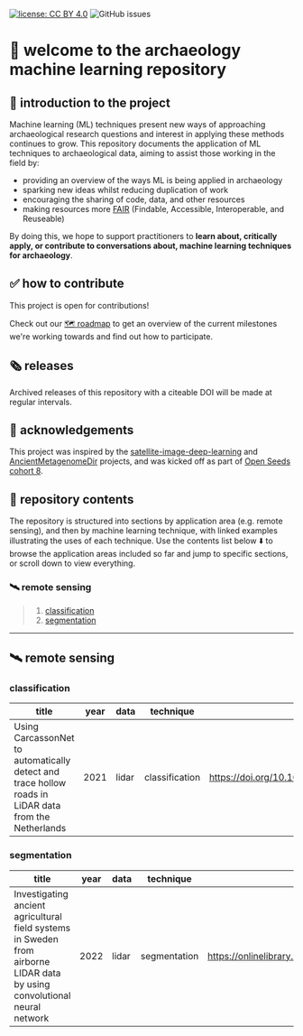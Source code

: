 [![license: CC BY 4.0](https://img.shields.io/badge/license-CC_BY_4.0-lightgrey.svg)](https://creativecommons.org/licenses/by/4.0/)
![GitHub issues](https://img.shields.io/github/issues/lakillo/archaeology-machine-learning)
<!-- [![visits](https://hits.sh/github.com/lakillo/archaeology-machine-learning.svg?label=visits&color=11cc9a)](https://hits.sh/github.com/lakillo/archaeology-machine-learning/) -->

# 👋 welcome to the archaeology machine learning repository

## 📖 introduction to the project
Machine learning (ML) techniques present new ways of approaching archaeological research questions and interest in applying these methods continues to grow. 
This repository documents the application of ML techniques to archaeological data, aiming to assist those working in the field by:

* providing an overview of the ways ML is being applied in archaeology
* sparking new ideas whilst reducing duplication of work
* encouraging the sharing of code, data, and other resources
* making resources more [FAIR](https://www.nature.com/articles/sdata201618) (Findable, Accessible, Interoperable, and Reuseable)

By doing this, we hope to support practitioners to **learn about, critically apply, or contribute to conversations about, machine learning techniques for archaeology**.

## ✅ how to contribute
This project is open for contributions! 

Check out our [🗺️ roadmap](https://github.com/lakillo/archaeology-machine-learning/issues/3) to get an overview of the current milestones we're working towards and find out how to participate.

## 🗞️ releases
Archived releases of this repository with a citeable DOI will be made at regular intervals.

## 🙏 acknowledgements
This project was inspired by the [satellite-image-deep-learning](https://github.com/satellite-image-deep-learning/) and [AncientMetagenomeDir](https://github.com/SPAAM-community/AncientMetagenomeDir) projects, and was kicked off as part of [Open Seeds cohort 8](https://openlifesci.org/openseeds/ols-8/).

## 📁 repository contents
The repository is structured into sections by application area (e.g. remote sensing), and then by machine learning technique, with linked examples illustrating the uses of each technique. Use the contents list below ⬇️ to browse the application areas included so far and jump to specific sections, or scroll down to view everything.

### 🛰️ remote sensing
> 1. [classification](https://github.com/lakillo/archaeology-machine-learning/tree/main#classification)
> 2. [segmentation](https://github.com/lakillo/archaeology-machine-learning/tree/main#segmentation)
<!-- > 3. [technique](link) -->

---

## 🛰️ remote sensing
### classification
| title | year | data | technique | paper | code |
| ---- | ---- | ---- | ---- | ---- | ---- |
|<!-- -->Using CarcassonNet to automatically detect and trace hollow roads in LiDAR data from the Netherlands | 2021 | lidar | classification | https://doi.org/10.1016/j.culher.2020.10.009 | code:tbc <!-- -->|

### segmentation
| title | year | data | technique | paper | code |
| ---- | ---- | ---- | ---- | ---- | ---- |
|<!-- -->Investigating ancient agricultural field systems in Sweden from airborne LIDAR data by using convolutional neural network | 2022 | lidar | segmentation | https://onlinelibrary.wiley.com/doi/full/10.1002/arp.1886 | code:tbc <!-- -->|
